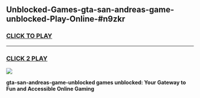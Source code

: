 
## Unblocked-Games-gta-san-andreas-game-unblocked-Play-Online-#n9zkr
<h3>
<a href="https://premium.freeplayer.one?title=gta-san-andreas-game-unblocked&ref=27F">CLICK TO PLAY</a></h3>
<hr>

<h3>
<a href="https://premium.freeplayer.one?title=gta-san-andreas-game-unblocked&ref=27F">CLICK 2 PLAY</a>
  
</h3>

<a href="https://premium.freeplayer.one?title=gta-san-andreas-game-unblocked&ref=27F"><img src="https://clearcache.store/games.png"></a>


**gta-san-andreas-game-unblocked games unblocked: Your Gateway to Fun and Accessible Online Gaming**
